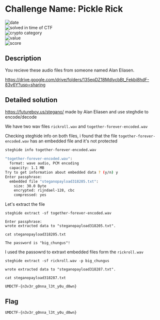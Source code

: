 # Challenge Name: Pickle Rick


![date](https://img.shields.io/badge/date-18.04.2021-brightgreen.svg)  
![solved in time of CTF](https://img.shields.io/badge/solved-in%20time%20of%20CTF-brightgreen.svg)   
![crypto category](https://img.shields.io/badge/category-Steganography-blueviolet.svg)   
![value](https://img.shields.io/badge/value-250-blue.svg)  
![score](https://img.shields.io/badge/score-5/10-ff69b4.svg)

## Description

You recieve these audio files from someone named Alan Eliasen.

https://drive.google.com/drive/folders/135epDZ18MdIycbBt_Fekbi8hdF-83v6Y?usp=sharing

## Detailed solution

https://futureboy.us/stegano/ made by Alan Eliasen and use steghdie to encode/decode  

We have two wav files ```rickroll.wav``` and ```together-forever-encoded.wav``` 

Checking steghide info on both files, i found that the file ```together-forever-encoded.wav``` has an embedded file and it's not protected 
  
```bash
steghide info together-forever-encoded.wav   
  
"together-forever-encoded.wav":
  format: wave audio, PCM encoding
  capacity: 1.1 MB
Try to get information about embedded data ? (y/n) y
Enter passphrase:
  embedded file "steganopayload318205.txt":
    size: 30.0 Byte
    encrypted: rijndael-128, cbc
    compressed: yes
```  
Let's extract the file  

```
steghide extract -sf together-forever-encoded.wav          

Enter passphrase:
wrote extracted data to "steganopayload318205.txt".
```  
```
cat steganopayload318205.txt

The password is "big_chungus"!  
```  

I used the passowrd to extraxt embedded files form the ```rickroll.wav``` 

```
steghide extract -sf rickroll.wav -p big_chungus

wrote extracted data to "steganopayload318287.txt".
```  

```
cat steganopayload318287.txt

UMDCTF-{n3v3r_g0nna_l3t_y0u_d0wn}
```


## Flag

```
UMDCTF-{n3v3r_g0nna_l3t_y0u_d0wn}
```

